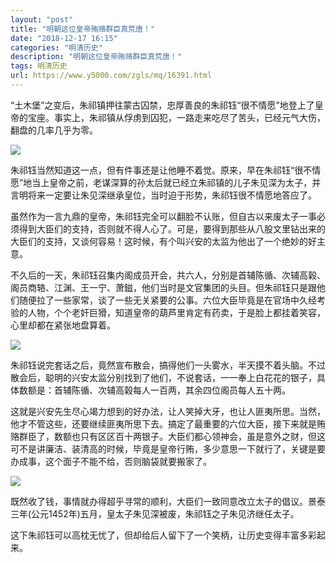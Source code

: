 ```yaml
---
layout: "post"
title: "明朝这位皇帝贿赂群臣真荒唐！"
date: "2018-12-17 16:15"
categories: "明清历史"
description: "明朝这位皇帝贿赂群臣真荒唐！"
tags: 明清历史
url: https://www.y5000.com/zgls/mq/16391.html
---
```






“土木堡”之变后，朱祁镇押往蒙古囚禁，忠厚善良的朱祁钰“很不情愿”地登上了皇帝的宝座。事实上，朱祁镇从俘虏到囚犯，一路走来吃尽了苦头，已经元气大伤，翻盘的几率几乎为零。

![](https://img.y5000.com/uploads/allimg/170309/8-1F309100101522.jpg)

朱祁钰当然知道这一点，但有件事还是让他睡不着觉。原来，早在朱祁钰“很不情愿”地当上皇帝之前，老谋深算的孙太后就已经立朱祁镇的儿子朱见深为太子，并言明将来一定要让朱见深继承皇位，当时迫于形势，朱祁钰很不情愿地答应了。

虽然作为一言九鼎的皇帝，朱祁钰完全可以翻脸不认账，但自古以来废太子一事必须得到大臣们的支持，否则就不得人心了。可是，要得到那些从八股文里钻出来的大臣们的支持，又谈何容易！这时候，有个叫兴安的太监为他出了一个绝妙的好主意。

不久后的一天，朱祁钰召集内阁成员开会，共六人，分别是首辅陈循、次辅高榖、阁员商辂、江渊、王一宁、萧鎡，他们当时是文官集团的头目。但朱祁钰只是跟他们随便拉了一些家常，谈了一些无关紧要的公事。六位大臣毕竟是在官场中久经考验的人物，个个老奸巨猾，知道皇帝的葫芦里肯定有药卖，于是脸上都挂着笑容，心里却都在紧张地盘算着。

![](https://img.y5000.com/uploads/allimg/170309/8-1F309100110210.jpg)

朱祁钰说完套话之后，竟然宣布散会，搞得他们一头雾水，半天摸不着头脑。不过散会后，聪明的兴安太监分别找到了他们，不说套话，一一奉上白花花的银子，具体数额是：首辅陈循、次辅高榖每人一百两，其余四位阁员每人五十两。

这就是兴安先生尽心竭力想到的好办法，让人笑掉大牙，也让人匪夷所思。当然，他才不管这些，还要继续匪夷所思下去。搞定了最重要的六位大臣，接下来就是贿赂群臣了，数额也只有区区百十两银子。大臣们都心领神会，虽是意外之财，但这可不是讲廉洁、装清高的时候，毕竟是皇帝行贿，多少意思一下就行了，关键是要办成事，这个面子不能不给，否则脑袋就要搬家了。

![](https://img.y5000.com/uploads/allimg/170309/8-1F3091001201E.jpg)

既然收了钱，事情就办得超乎寻常的顺利，大臣们一致同意改立太子的倡议。景泰三年(公元1452年)五月，皇太子朱见深被废，朱祁钰之子朱见济继任太子。

这下朱祁钰可以高枕无忧了，但却给后人留下了一个笑柄，让历史变得丰富多彩起来。
